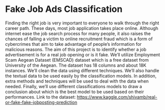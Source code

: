 # Fake Job Ads Classification
Finding the right job is very important to everyone to walk through the right career path. These days, most job application takes place online. Although internet ease the job search process for many people, it also raises the chances of falling a victim to online recruitment fraud which is a form of cybercrimes that aim to take advantage of people’s information for malicious reasons. The aim of this project is to identify whether a job advertisement is for a real job opening or is it fake.
We’ll utilize Employment Scam Aegean Dataset (EMSCAD) dataset which is a free dataset from University of the Aegean. The dataset has 18 columns and about 18K instances. We’ll clean the data using different techniques. We’ll also handle the textual data to be used easily by the classification models. In addition, extra methods and techniques will be used to deal with the data when needed. Finally, we’ll use different classifications models to draw a conclusion about which is the best model to be used based on their performances.
Link to the dataset: https://www.kaggle.com/shivamb/real-or-fake-fake-jobposting-prediction
